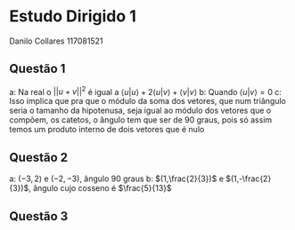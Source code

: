 # Estudo Dirigido 1
Danilo Collares 
117081521
## Questão 1
a: Na real o $||u+v||^2$ é igual a $\langle u|u\rangle + 2\langle u|v \rangle + \langle v|v\rangle$
b: Quando $\langle u|v\rangle =0$
c: Isso implica que pra que o módulo da soma dos vetores, que num triângulo seria o tamanho da hipotenusa, seja igual ao módulo dos vetores que o compõem, os catetos, o ângulo tem que ser de 90 graus, pois só assim temos um produto interno de dois vetores que é nulo

## Questão 2
a: $(-3,2)$ e $(-2,-3)$, ângulo 90 graus
b: $(1,\frac{2}{3})$ e $(1,-\frac{2}{3})$, ângulo cujo cosseno é $\frac{5}{13}$

## Questão 3

